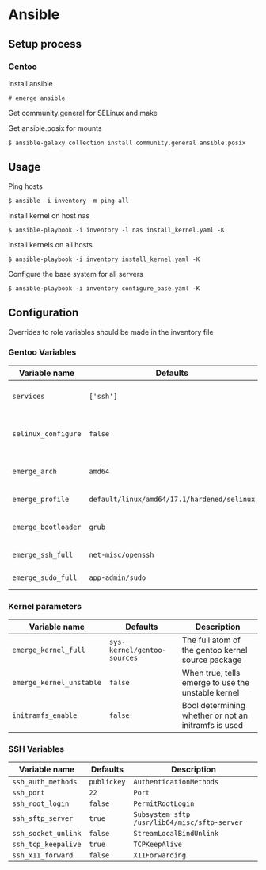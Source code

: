 # Ansible

## Setup process

### Gentoo

Install ansible

`# emerge ansible`

Get community.general for SELinux and make

Get ansible.posix for mounts

`$ ansible-galaxy collection install community.general ansible.posix`

## Usage

Ping hosts

`$ ansible -i inventory -m ping all`

Install kernel on host nas

`$ ansible-playbook -i inventory -l nas install_kernel.yaml -K`

Install kernels on all hosts

`$ ansible-playbook -i inventory install_kernel.yaml -K`

Configure the base system for all servers

`$ ansible-playbook -i inventory configure_base.yaml -K`

## Configuration

Overrides to role variables should be made in the inventory file

### Gentoo Variables

|  Variable name            |  Defaults                                     |  Description                                      |
| ------------------------- | --------------------------------------------- | ------------------------------------------------- |
| `services`                | `['ssh']`                                     | List of serviecs to install/configure             |
| `selinux_configure`       | `false`                                       | Define whether or not to configuure for SELinux   | 
| `emerge_arch`             | `amd64`                                       | The arch for emerge packages                      |
| `emerge_profile`          | `default/linux/amd64/17.1/hardened/selinux`   | The default profile to select                     |
| `emerge_bootloader`       | `grub`                                        | Set the USE flag for the bootloade                |
| `emerge_ssh_full`         | `net-misc/openssh`                            | Full package atom for ssh                         |
| `emerge_sudo_full`        | `app-admin/sudo`                              | Full package atom for sudo                        |


### Kernel parameters

|  Variable name            |  Defaults                     |  Description                                              |
| ------------------------- | ----------------------------- | --------------------------------------------------------- |
| `emerge_kernel_full`      | `sys-kernel/gentoo-sources`   | The full atom of the gentoo kernel source package         |
| `emerge_kernel_unstable`  | `false`                       | When true, tells emerge to use the unstable kernel        |
| `initramfs_enable`        | `false`                       | Bool determining whether or not an initramfs is used      |


### SSH Variables

|  Variable name            |  Defaults         |  Description                                      |
| ------------------------- | ----------------- | ------------------------------------------------- |
| `ssh_auth_methods`        | `publickey`       | `AuthenticationMethods`                           |
| `ssh_port`                | `22`              | `Port`                                            |
| `ssh_root_login`          | `false`           | `PermitRootLogin`                                 |
| `ssh_sftp_server`         | `true`            | `Subsystem sftp /usr/lib64/misc/sftp-server`      |
| `ssh_socket_unlink`       | `false`           | `StreamLocalBindUnlink`                           |
| `ssh_tcp_keepalive`       | `true`            | `TCPKeepAlive`                                    |
| `ssh_x11_forward`         | `false`           | `X11Forwarding`                                   |


